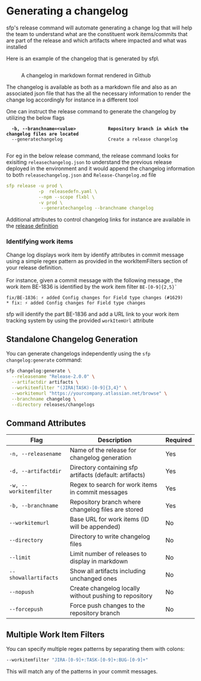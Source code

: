 # Generating a changelog

sfp's release command will automate generating a change log that will help the team to understand what are the constituent work items/commits that are part of the release and which artifacts where impacted and what was installed

Here is an example of the changelog that is generated by sfp\


<figure><img src="../.gitbook/assets/image (23).png" alt=""><figcaption><p>A changelog in markdown format rendered in Github</p></figcaption></figure>

The changelog is available as both as a markdown file and also as an associated json file that has the all the necessary information to render the change log accordingly for instance in a different tool

One can instruct the release command to generate the changelog by utilizing the below flags

<pre><code><strong>  -b, --branchname=&#x3C;value>            Repository branch in which the changelog files are located
</strong>  --generatechangelog                 Create a release changelog

</code></pre>

For eg in the below release command, the release command looks for exisiting `releasechangelog.json` to understand the previous release deployed in the environment and it would append the changelog information to both `releasechangelog.json` and `Release-Changelog.md` file

```yaml
sfp release -u prod \
            -p  releasedefn.yaml \
            --npm --scope flxbl \
            -v prod \
             --generatechangelog --branchname changelog
```

Additional attributes to control changelog links for instance are available in the [release definition ](release-definitions.md)

### Identifying work items

Change log displays work item by identify attributes in commit message using a simple regex pattern as provided in the workItemFilters section of your release definition. \
\
For instance, given a  commit message  with the following message , the work item BE-1836 is identified by the work item filter `` BE-[0-9]{2,5}` ``&#x20;

```
fix/BE-1836: ⚡ added Config changes for Field type changes (#1629)
* fix: ⚡ added Config changes for Field type changes
```

sfp will identify the part BE-1836 and add  a URL link to your work item tracking system by using the provided `workItemUrl` attribute

## Standalone Changelog Generation

You can generate changelogs independently using the `sfp changelog:generate` command:

```bash
sfp changelog:generate \
  --releasename "Release-2.0.0" \
  --artifactdir artifacts \
  --workitemfilter "(JIRA|TASK)-[0-9]{3,4}" \
  --workitemurl "https://yourcompany.atlassian.net/browse" \
  --branchname changelog \
  --directory releases/changelogs
```

## Command Attributes

| Flag | Description | Required |
|------|-------------|----------|
| `-n, --releasename` | Name of the release for changelog generation | Yes |
| `-d, --artifactdir` | Directory containing sfp artifacts (default: artifacts) | Yes |
| `-w, --workitemfilter` | Regex to search for work items in commit messages | Yes |
| `-b, --branchname` | Repository branch where changelog files are stored | Yes |
| `--workitemurl` | Base URL for work items (ID will be appended) | No |
| `--directory` | Directory to write changelog files | No |
| `--limit` | Limit number of releases to display in markdown | No |
| `--showallartifacts` | Show all artifacts including unchanged ones | No |
| `--nopush` | Create changelog locally without pushing to repository | No |
| `--forcepush` | Force push changes to the repository branch | No |

## Multiple Work Item Filters

You can specify multiple regex patterns by separating them with colons:

```bash
--workitemfilter "JIRA-[0-9]+:TASK-[0-9]+:BUG-[0-9]+"
```

This will match any of the patterns in your commit messages.
